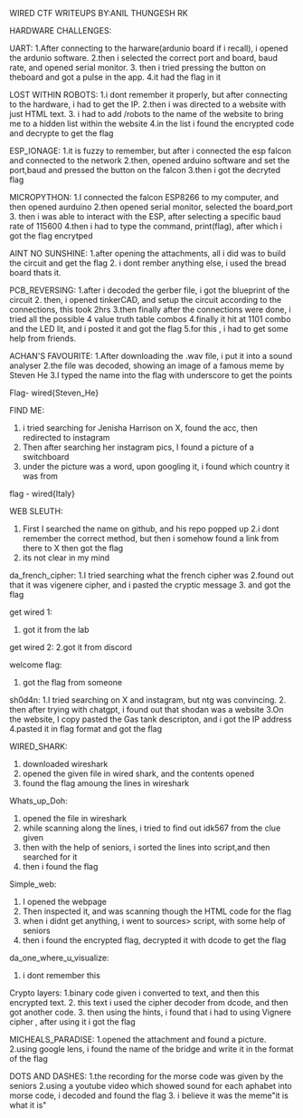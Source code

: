 WIRED CTF WRITEUPS                                                BY:ANIL THUNGESH RK

HARDWARE CHALLENGES:

UART:
1.After connecting to the harware(ardunio board if i recall), i opened the ardunio software.
2.then i selected the correct port and board, baud rate, and opened serial monitor.
3. then i tried pressing the button on theboard and got a pulse in the app.
4.it had the flag in it

LOST WITHIN ROBOTS:
1.i dont remember it properly, but after connecting to the hardware, i had to get the IP.
2.then i was directed to a website with just HTML text.
3. i had to add /robots to the name of the website to bring me to a hidden list within the website
4.in the list i found the encrypted code and decrypte to get the flag

ESP_IONAGE:
1.it is fuzzy to remember, but after i connected the esp falcon and connected to the network
2.then, opened arduino software and set the port,baud and pressed the button on the falcon
3.then i got the decryted flag

MICROPYTHON:
1.I connected the falcon ESP8266 to my computer, and then opened aurduino
2.then opened serial monitor, selected the board,port
3. then i was able to interact with the ESP, after selecting a specific baud rate of 115600
4.then i had to type the command, print(flag), after which i got the flag encrytped

AINT NO SUNSHINE:
1.after opening the attachments, all i did was to build the circuit and get the flag
2. i dont rember anything else, i used the bread board thats it.

PCB_REVERSING:
1.after i decoded the gerber file, i got the blueprint of the circuit
2. then, i opened tinkerCAD, and setup the circuit according to the connections, this took 2hrs
3.then finally after the connections were done, i tried all the possible 4 value truth table combos
4.finally it hit at 1101 combo and the LED lit, and i posted it and got the flag
5.for this , i had to get some help from friends.

 ACHAN\'S FAVOURITE:
 1.After downloading the .wav file, i put it into a sound analyser 
2.the file was decoded, showing an image of a famous meme by Steven He 
3.I typed the name into the flag with underscore to get the
points

Flag- wired{Steven_He}

FIND ME:
1. i tried searching for Jenisha Harrison on X, found the acc, then redirected to instagram
2. Then after searching her instagram pics, I found a picture of a switchboard
3. under the picture was a word, upon googling it, i found which country it was from

flag - wired{Italy}

WEB SLEUTH:
1. First I searched the name on github, and his repo popped up
2.i dont remember the correct method, but then i somehow found a link from there to X then got the flag
3. its not clear in my mind

da_french_cipher:
1.I tried searching what the french cipher was
2.found out that it was vigenere cipher, and i pasted the cryptic message
3. and got the flag

get wired 1:
1. got it from the lab

get wired 2:
2.got it from discord

welcome flag:
1. got the flag from someone

sh0d4n:
1.I tried searching on X and instagram, but ntg was convincing.
2. then after trying with chatgpt, i found out that shodan was a website
3.On the website, I copy pasted the Gas tank descripton, and i got the IP address
4.pasted it in flag format and got the flag

WIRED_SHARK:
1. downloaded wireshark
2. opened the given file in wired shark, and the contents opened
3. found the flag amoung the lines in wireshark

Whats_up_Doh:
1. opened the file in wireshark
2. while scanning along the lines, i tried to find out idk567 from the clue given
3. then with the help of seniors, i sorted the lines into script,and then searched for it
4. then i found the flag

Simple_web:
1. I opened the webpage
2. Then inspected it, and was scanning though the HTML code for the flag
3. when i didnt get anything, i went to sources> script, with some help of seniors
4. then i found the encrypted flag, decrypted it with dcode to get the flag

da_one_where_u_visualize:
1. i dont remember this

Crypto layers:
1.binary code given i converted to text, and then this encrypted text.
2. this text i used the cipher decoder from dcode, and then got another code.
3. then using the hints, i found that i had to using Vignere cipher , after using it i got the flag

MICHEALS_PARADISE:
1.opened the attachment and found a picture.
2.using google lens, i found the name of the bridge and write it in the format of the flag

DOTS AND DASHES:
1.the recording for the morse code was given by the seniors
2.using a youtube video which showed sound for each aphabet into morse code, i decoded and found the flag
3. i believe it was the meme"it is what it is"

















